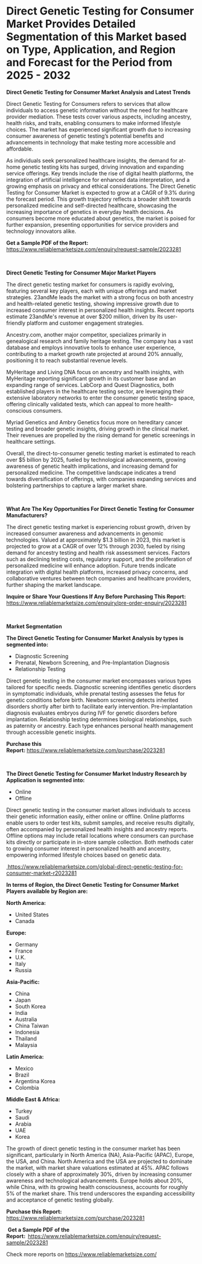 <p><h1>Direct Genetic Testing for Consumer Market Provides Detailed Segmentation of this Market based on Type, Application, and Region and Forecast for the Period from 2025 - 2032</h1></p><p><strong>Direct Genetic Testing for Consumer Market Analysis and Latest Trends</strong></p>
<p><p>Direct Genetic Testing for Consumers refers to services that allow individuals to access genetic information without the need for healthcare provider mediation. These tests cover various aspects, including ancestry, health risks, and traits, enabling consumers to make informed lifestyle choices. The market has experienced significant growth due to increasing consumer awareness of genetic testing’s potential benefits and advancements in technology that make testing more accessible and affordable. </p><p>As individuals seek personalized healthcare insights, the demand for at-home genetic testing kits has surged, driving innovation and expanding service offerings. Key trends include the rise of digital health platforms, the integration of artificial intelligence for enhanced data interpretation, and a growing emphasis on privacy and ethical considerations. The Direct Genetic Testing for Consumer Market is expected to grow at a CAGR of 9.3% during the forecast period. This growth trajectory reflects a broader shift towards personalized medicine and self-directed healthcare, showcasing the increasing importance of genetics in everyday health decisions. As consumers become more educated about genetics, the market is poised for further expansion, presenting opportunities for service providers and technology innovators alike.</p></p>
<p><strong>Get a Sample PDF of the Report:&nbsp;</strong> <a href="https://www.reliablemarketsize.com/enquiry/request-sample/2023281?utm_campaign=2941&utm_medium=2&utm_source=Github&utm_content=ia&utm_term=29032025&utm_id=direct-genetic-testing-for-consumer">https://www.reliablemarketsize.com/enquiry/request-sample/2023281</a></p>
<p>&nbsp;</p>
<p><strong>Direct Genetic Testing for Consumer Major Market Players</strong></p>
<p><p>The direct genetic testing market for consumers is rapidly evolving, featuring several key players, each with unique offerings and market strategies. 23andMe leads the market with a strong focus on both ancestry and health-related genetic testing, showing impressive growth due to increased consumer interest in personalized health insights. Recent reports estimate 23andMe's revenue at over $200 million, driven by its user-friendly platform and customer engagement strategies.</p><p>Ancestry.com, another major competitor, specializes primarily in genealogical research and family heritage testing. The company has a vast database and employs innovative tools to enhance user experience, contributing to a market growth rate projected at around 20% annually, positioning it to reach substantial revenue levels.</p><p>MyHeritage and Living DNA focus on ancestry and health insights, with MyHeritage reporting significant growth in its customer base and an expanding range of services. LabCorp and Quest Diagnostics, both established players in the healthcare testing sector, are leveraging their extensive laboratory networks to enter the consumer genetic testing space, offering clinically validated tests, which can appeal to more health-conscious consumers.</p><p>Myriad Genetics and Ambry Genetics focus more on hereditary cancer testing and broader genetic insights, driving growth in the clinical market. Their revenues are propelled by the rising demand for genetic screenings in healthcare settings.</p><p>Overall, the direct-to-consumer genetic testing market is estimated to reach over $5 billion by 2025, fueled by technological advancements, growing awareness of genetic health implications, and increasing demand for personalized medicine. The competitive landscape indicates a trend towards diversification of offerings, with companies expanding services and bolstering partnerships to capture a larger market share.</p></p>
<p>&nbsp;</p>
<p><strong>What Are The Key Opportunities For Direct Genetic Testing for Consumer Manufacturers?</strong></p>
<p><p>The direct genetic testing market is experiencing robust growth, driven by increased consumer awareness and advancements in genomic technologies. Valued at approximately $1.3 billion in 2023, this market is projected to grow at a CAGR of over 12% through 2030, fueled by rising demand for ancestry testing and health risk assessment services. Factors such as declining testing costs, regulatory support, and the proliferation of personalized medicine will enhance adoption. Future trends indicate integration with digital health platforms, increased privacy concerns, and collaborative ventures between tech companies and healthcare providers, further shaping the market landscape.</p></p>
<p><strong>Inquire or Share Your Questions If Any Before Purchasing This Report:</strong> <a href="https://www.reliablemarketsize.com/enquiry/pre-order-enquiry/2023281?utm_campaign=2941&utm_medium=2&utm_source=Github&utm_content=ia&utm_term=29032025&utm_id=direct-genetic-testing-for-consumer">https://www.reliablemarketsize.com/enquiry/pre-order-enquiry/2023281</a></p>
<p>&nbsp;</p>
<p><strong>Market Segmentation</strong></p>
<p><strong>The Direct Genetic Testing for Consumer Market Analysis by types is segmented into:</strong></p>
<p><ul><li>Diagnostic Screening</li><li>Prenatal, Newborn Screening, and Pre-Implantation Diagnosis</li><li>Relationship Testing</li></ul></p>
<p><p>Direct genetic testing in the consumer market encompasses various types tailored for specific needs. Diagnostic screening identifies genetic disorders in symptomatic individuals, while prenatal testing assesses the fetus for genetic conditions before birth. Newborn screening detects inherited disorders shortly after birth to facilitate early intervention. Pre-implantation diagnosis evaluates embryos during IVF for genetic disorders before implantation. Relationship testing determines biological relationships, such as paternity or ancestry. Each type enhances personal health management through accessible genetic insights.</p></p>
<p><strong>Purchase this Report:&nbsp;</strong><a href="https://www.reliablemarketsize.com/purchase/2023281?utm_campaign=2941&utm_medium=2&utm_source=Github&utm_content=ia&utm_term=29032025&utm_id=direct-genetic-testing-for-consumer">https://www.reliablemarketsize.com/purchase/2023281</a></p>
<p>&nbsp;</p>
<p><strong>The Direct Genetic Testing for Consumer Market Industry Research by Application is segmented into:</strong></p>
<p><ul><li>Online</li><li>Offline</li></ul></p>
<p><p>Direct genetic testing in the consumer market allows individuals to access their genetic information easily, either online or offline. Online platforms enable users to order test kits, submit samples, and receive results digitally, often accompanied by personalized health insights and ancestry reports. Offline options may include retail locations where consumers can purchase kits directly or participate in in-store sample collection. Both methods cater to growing consumer interest in personalized health and ancestry, empowering informed lifestyle choices based on genetic data.</p></p>
<p><a href="https://www.reliablemarketsize.com/global-direct-genetic-testing-for-consumer-market-r2023281?utm_campaign=2941&utm_medium=2&utm_source=Github&utm_content=ia&utm_term=29032025&utm_id=direct-genetic-testing-for-consumer">&nbsp;https://www.reliablemarketsize.com/global-direct-genetic-testing-for-consumer-market-r2023281</a></p>
<p><strong>In terms of Region, the Direct Genetic Testing for Consumer Market Players available by Region are:</strong></p>
<p>
    <p> <strong> North America: </strong>
        <ul>
            <li>United States</li>
            <li>Canada</li>
        </ul>
        </p> 
    <p> <strong> Europe: </strong>
        <ul>
            <li>Germany</li>
            <li>France</li>
            <li>U.K.</li>
            <li>Italy</li>
            <li>Russia</li>
        </ul>
        </p> 
    <p> <strong> Asia-Pacific: </strong>
        <ul>
            <li>China</li>
            <li>Japan</li>
            <li>South Korea</li>
            <li>India</li>
            <li>Australia</li>
            <li>China Taiwan</li>
            <li>Indonesia</li>
            <li>Thailand</li>
            <li>Malaysia</li>
        </ul>
        </p> 
    <p> <strong> Latin America: </strong>
        <ul>
            <li>Mexico</li>
            <li>Brazil</li>
            <li>Argentina Korea</li>
            <li>Colombia</li>
        </ul>
        </p> 
    <p> <strong> Middle East & Africa: </strong>
        <ul>
            <li>Turkey</li>
            <li>Saudi</li>
            <li>Arabia</li>
            <li>UAE</li>
            <li>Korea</li>
        </ul>
    </p>
    </p>
<p><p>The growth of direct genetic testing in the consumer market has been significant, particularly in North America (NA), Asia-Pacific (APAC), Europe, the USA, and China. North America and the USA are projected to dominate the market, with market share valuations estimated at 45%. APAC follows closely with a share of approximately 30%, driven by increasing consumer awareness and technological advancements. Europe holds about 20%, while China, with its growing health consciousness, accounts for roughly 5% of the market share. This trend underscores the expanding accessibility and acceptance of genetic testing globally.</p></p>
<p><strong>Purchase this Report: </strong><a href="https://www.reliablemarketsize.com/purchase/2023281?utm_campaign=2941&utm_medium=2&utm_source=Github&utm_content=ia&utm_term=29032025&utm_id=direct-genetic-testing-for-consumer">https://www.reliablemarketsize.com/purchase/2023281</a></p>
<p>&nbsp;<strong>Get a Sample PDF of the Report:&nbsp;&nbsp;</strong><a href="https://www.reliablemarketsize.com/enquiry/request-sample/2023281?utm_campaign=2941&utm_medium=2&utm_source=Github&utm_content=ia&utm_term=29032025&utm_id=direct-genetic-testing-for-consumer">https://www.reliablemarketsize.com/enquiry/request-sample/2023281</a></p>
<p><strong></strong></p>
<p>Check more reports on <a href="https://www.reliablemarketsize.com/?utm_campaign=2941&utm_medium=2&utm_source=Github&utm_content=ia&utm_term=29032025&utm_id=direct-genetic-testing-for-consumer">https://www.reliablemarketsize.com/</a></p>